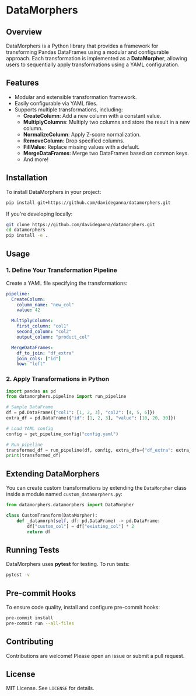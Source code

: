 # DataMorphers

## Overview

DataMorphers is a Python library that provides a framework for transforming Pandas DataFrames using a modular and configurable approach. Each transformation is implemented as a **DataMorpher**, allowing users to sequentially apply transformations using a YAML configuration.

## Features

- Modular and extensible transformation framework.
- Easily configurable via YAML files.
- Supports multiple transformations, including:
  - **CreateColumn**: Add a new column with a constant value.
  - **MultiplyColumns**: Multiply two columns and store the result in a new column.
  - **NormalizeColumn**: Apply Z-score normalization.
  - **RemoveColumn**: Drop specified columns.
  - **FillValue**: Replace missing values with a default.
  - **MergeDataFrames**: Merge two DataFrames based on common keys.
  - And more!

## Installation

To install DataMorphers in your project:

```sh
pip install git+https://github.com/davideganna/datamorphers.git
```

If you're developing locally:

```sh
git clone https://github.com/davideganna/datamorphers.git
cd datamorphers
pip install -e .
```

## Usage

### 1. Define Your Transformation Pipeline

Create a YAML file specifying the transformations:

```yaml
pipeline:
  CreateColumn:
    column_name: "new_col"
    value: 42

  MultiplyColumns:
    first_column: "col1"
    second_column: "col2"
    output_column: "product_col"

  MergeDataFrames:
    df_to_join: "df_extra"
    join_cols: ["id"]
    how: "left"
```

### 2. Apply Transformations in Python

```python
import pandas as pd
from datamorphers.pipeline import run_pipeline

# Sample DataFrame
df = pd.DataFrame({"col1": [1, 2, 3], "col2": [4, 5, 6]})
extra_df = pd.DataFrame({"id": [1, 2, 3], "value": [10, 20, 30]})

# Load YAML config
config = get_pipeline_config("config.yaml")

# Run pipeline
transformed_df = run_pipeline(df, config, extra_dfs={"df_extra": extra_df})
print(transformed_df)
```

## Extending DataMorphers

You can create custom transformations by extending the `DataMorpher` class inside a module named `custom_datamorphers.py`:

```python
from datamorphers.datamorphers import DataMorpher

class CustomTransform(DataMorpher):
    def _datamorph(self, df: pd.DataFrame) -> pd.DataFrame:
        df["custom_col"] = df["existing_col"] * 2
        return df
```

## Running Tests

DataMorphers uses **pytest** for testing. To run tests:

```sh
pytest -v
```

## Pre-commit Hooks

To ensure code quality, install and configure pre-commit hooks:

```sh
pre-commit install
pre-commit run --all-files
```

## Contributing

Contributions are welcome! Please open an issue or submit a pull request.

## License

MIT License. See `LICENSE` for details.

